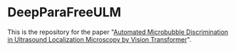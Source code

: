 # DeepParaFreeULM
This is the repository for the paper "[Automated Microbubble Discrimination in Ultrasound Localization Microscopy by Vision Transformer](https://doi.org/10.1109/TUFFC.2025.3570496)".
